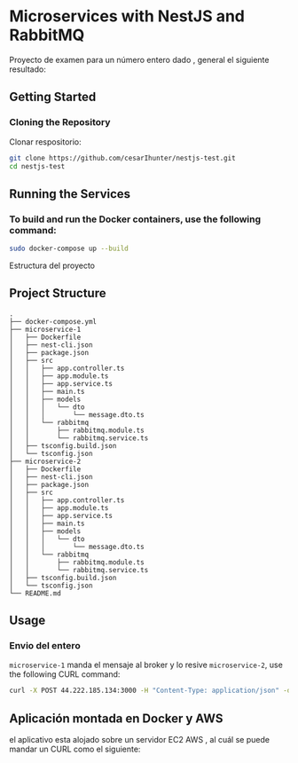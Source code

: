 # Microservices with NestJS and RabbitMQ

Proyecto de examen para un número entero dado , general el siguiente resultado:



## Getting Started

### Cloning the Repository

Clonar respositorio:

```bash
git clone https://github.com/cesarIhunter/nestjs-test.git
cd nestjs-test
```
## Running the Services

### To build and run the Docker containers, use the following command:

```bash
sudo docker-compose up --build
```

Estructura del proyecto

## Project Structure

```plaintext
.
├── docker-compose.yml
├── microservice-1
│   ├── Dockerfile
│   ├── nest-cli.json
│   ├── package.json
│   ├── src
│   │   ├── app.controller.ts
│   │   ├── app.module.ts
│   │   ├── app.service.ts
│   │   ├── main.ts
│   │   ├── models
│   │   │   └── dto
│   │   │       └── message.dto.ts
│   │   └── rabbitmq
│   │       ├── rabbitmq.module.ts
│   │       └── rabbitmq.service.ts
│   ├── tsconfig.build.json
│   └── tsconfig.json
├── microservice-2
│   ├── Dockerfile
│   ├── nest-cli.json
│   ├── package.json
│   ├── src
│   │   ├── app.controller.ts
│   │   ├── app.module.ts
│   │   ├── app.service.ts
│   │   ├── main.ts
│   │   ├── models
│   │   │   └── dto
│   │   │       └── message.dto.ts
│   │   └── rabbitmq
│   │       ├── rabbitmq.module.ts
│   │       └── rabbitmq.service.ts
│   ├── tsconfig.build.json
│   └── tsconfig.json
└── README.md
```

## Usage 

### Envio del entero

 `microservice-1` manda el mensaje al broker y lo resive `microservice-2`, use the following CURL command:

```bash
curl -X POST 44.222.185.134:3000 -H "Content-Type: application/json" -d '{"numberInteger":15}'
```

## Aplicación montada en Docker y AWS

el aplicativo esta alojado sobre un servidor EC2 AWS , al cuál se puede mandar un CURL como el siguiente:

